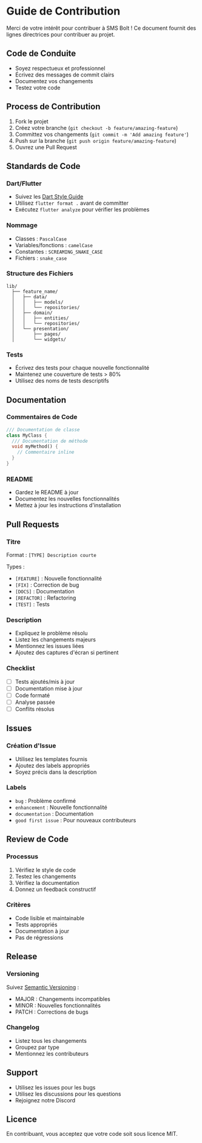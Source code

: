 # Guide de Contribution

Merci de votre intérêt pour contribuer à SMS Bolt ! Ce document fournit des lignes directrices pour contribuer au projet.

## Code de Conduite

- Soyez respectueux et professionnel
- Écrivez des messages de commit clairs
- Documentez vos changements
- Testez votre code

## Process de Contribution

1. Fork le projet
2. Créez votre branche (`git checkout -b feature/amazing-feature`)
3. Committez vos changements (`git commit -m 'Add amazing feature'`)
4. Push sur la branche (`git push origin feature/amazing-feature`)
5. Ouvrez une Pull Request

## Standards de Code

### Dart/Flutter

- Suivez les [Dart Style Guide](https://dart.dev/guides/language/effective-dart/style)
- Utilisez `flutter format .` avant de committer
- Exécutez `flutter analyze` pour vérifier les problèmes

### Nommage

- Classes : `PascalCase`
- Variables/fonctions : `camelCase`
- Constantes : `SCREAMING_SNAKE_CASE`
- Fichiers : `snake_case`

### Structure des Fichiers

```
lib/
  ├── feature_name/
  │   ├── data/
  │   │   ├── models/
  │   │   └── repositories/
  │   ├── domain/
  │   │   ├── entities/
  │   │   └── repositories/
  │   └── presentation/
  │       ├── pages/
  │       └── widgets/
```

### Tests

- Écrivez des tests pour chaque nouvelle fonctionnalité
- Maintenez une couverture de tests > 80%
- Utilisez des noms de tests descriptifs

## Documentation

### Commentaires de Code

```dart
/// Documentation de classe
class MyClass {
  /// Documentation de méthode
  void myMethod() {
    // Commentaire inline
  }
}
```

### README

- Gardez le README à jour
- Documentez les nouvelles fonctionnalités
- Mettez à jour les instructions d'installation

## Pull Requests

### Titre

Format : `[TYPE] Description courte`

Types :
- `[FEATURE]` : Nouvelle fonctionnalité
- `[FIX]` : Correction de bug
- `[DOCS]` : Documentation
- `[REFACTOR]` : Refactoring
- `[TEST]` : Tests

### Description

- Expliquez le problème résolu
- Listez les changements majeurs
- Mentionnez les issues liées
- Ajoutez des captures d'écran si pertinent

### Checklist

- [ ] Tests ajoutés/mis à jour
- [ ] Documentation mise à jour
- [ ] Code formaté
- [ ] Analyse passée
- [ ] Conflits résolus

## Issues

### Création d'Issue

- Utilisez les templates fournis
- Ajoutez des labels appropriés
- Soyez précis dans la description

### Labels

- `bug` : Problème confirmé
- `enhancement` : Nouvelle fonctionnalité
- `documentation` : Documentation
- `good first issue` : Pour nouveaux contributeurs

## Review de Code

### Processus

1. Vérifiez le style de code
2. Testez les changements
3. Vérifiez la documentation
4. Donnez un feedback constructif

### Critères

- Code lisible et maintainable
- Tests appropriés
- Documentation à jour
- Pas de régressions

## Release

### Versioning

Suivez [Semantic Versioning](https://semver.org/) :
- MAJOR : Changements incompatibles
- MINOR : Nouvelles fonctionnalités
- PATCH : Corrections de bugs

### Changelog

- Listez tous les changements
- Groupez par type
- Mentionnez les contributeurs

## Support

- Utilisez les issues pour les bugs
- Utilisez les discussions pour les questions
- Rejoignez notre Discord

## Licence

En contribuant, vous acceptez que votre code soit sous licence MIT.
